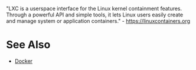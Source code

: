 "LXC is a userspace interface for the Linux kernel containment features. Through a powerful API and simple tools, it lets Linux users easily create and manage system or application containers." - <https://linuxcontainers.org> 

# See Also

- [Docker](https://www.docker.com/)
